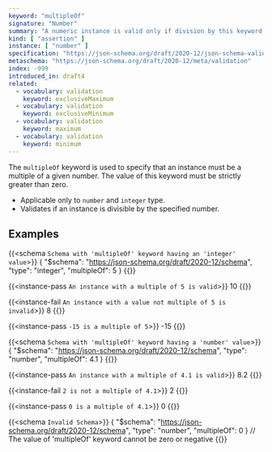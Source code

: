 ```yaml
---
keyword: "multipleOf"
signature: "Number"
summary: "A numeric instance is valid only if division by this keyword's value results in an integer."
kind: [ "assertion" ]
instance: [ "number" ]
specification: "https://json-schema.org/draft/2020-12/json-schema-validation.html#section-6.2.1"
metaschema: "https://json-schema.org/draft/2020-12/meta/validation"
index: -999
introduced_in: draft4
related:
  - vocabulary: validation
    keyword: exclusiveMaximum
  - vocabulary: validation
    keyword: exclusiveMinimum
  - vocabulary: validation
    keyword: maximum
  - vocabulary: validation
    keyword: minimum
---
```


The `multipleOf` keyword is used to specify that an instance must be a multiple of a given number. The value of this keyword must be strictly greater than zero.
* Applicable only to `number` and `integer` type.
* Validates if an instance is divisible by the specified number.

## Examples

{{<schema `Schema with 'multipleOf' keyword having an 'integer' value`>}}
{
  "$schema": "https://json-schema.org/draft/2020-12/schema",
  "type": "integer",
  "multipleOf": 5
}
{{</schema>}}

{{<instance-pass `An instance with a multiple of 5 is valid`>}}
10
{{</instance-pass>}}

{{<instance-fail `An instance with a value not multiple of 5 is invalid`>}}
8
{{</instance-fail>}}

{{<instance-pass `-15 is a multiple of 5`>}}
-15
{{</instance-pass>}}

{{<schema `Schema with 'multipleOf' keyword having a 'number' value`>}}
{
  "$schema": "https://json-schema.org/draft/2020-12/schema",
  "type": "number",
  "multipleOf": 4.1
}
{{</schema>}}

{{<instance-pass `An instance with a multiple of 4.1 is valid`>}}
8.2
{{</instance-pass>}}

{{<instance-fail `2 is not a multiple of 4.1`>}}
2
{{</instance-fail>}}

{{<instance-pass `0 is a multiple of 4.1`>}}
0
{{</instance-pass>}}

{{<schema `Invalid Schema`>}}
{
  "$schema": "https://json-schema.org/draft/2020-12/schema",
  "type": "number",
  "multipleOf": 0
}
// The value of 'multipleOf' keyword cannot be zero or negative
{{</schema>}}